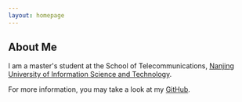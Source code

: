 ```yaml
---
layout: homepage
---
```


## About Me

I am a master's student at the School of Telecommunications, [Nanjing University of Information Science and Technology](https://www.nuist.edu.cn/main.htm).

For more information, you may take a look at my [GitHub](https://github.com/jiesadd).





